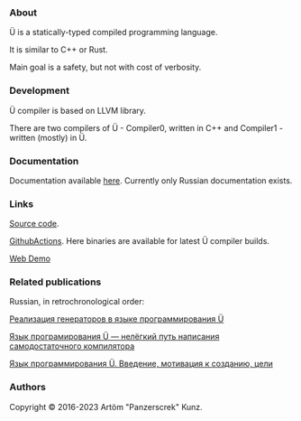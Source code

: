 ### About

Ü is a statically-typed compiled programming language.

It is similar to C++ or Rust.

Main goal is a safety, but not with cost of verbosity.


### Development

Ü compiler is based on LLVM library.

There are two compilers of Ü - Compiler0, written in C++ and Compiler1 - written (mostly) in Ü.


### Documentation

Documentation available [here](https://u-00dc-sprache.readthedocs.io/ru/latest/contents.html).
Currently only Russian documentation exists.


### Links

[Source code](https://github.com/Panzerschrek/U-00DC-Sprache).

[GithubActions](https://github.com/Panzerschrek/U-00DC-Sprache/actions/workflows/main.yml).
Here binaries are available for latest Ü compiler builds.

[Web Demo](/web_demo.md)


### Related publications

Russian, in retrochronological order:

[Реализация генераторов в языке программирования Ü](https://habr.com/ru/articles/733088/)

[Язык програмирования Ü — нелёгкий путь написания самодостаточного компилятора](https://habr.com/ru/articles/580024/)

[Язык программирования Ü. Введение, мотивация к созданию, цели](https://habr.com/ru/articles/465553/)


### Authors

Copyright © 2016-2023 Artöm "Panzerscrek" Kunz.

